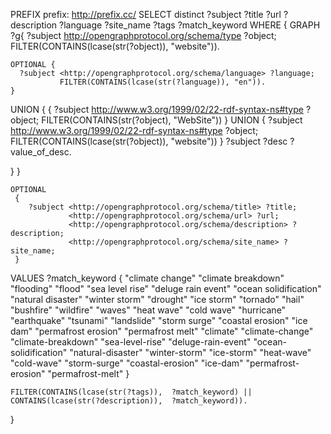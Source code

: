 PREFIX prefix: <http://prefix.cc/>
SELECT distinct ?subject ?title ?url ?description ?language ?site_name ?tags ?match_keyword
WHERE { 
   GRAPH ?g{
      ?subject <http://opengraphprotocol.org/schema/type> ?object;
               FILTER(CONTAINS(lcase(str(?object)), "website")).
    
    OPTIONAL {
      ?subject <http://opengraphprotocol.org/schema/language> ?language;
               FILTER(CONTAINS(lcase(str(?language)), "en")).
    }
  UNION
  {
    {
        ?subject <http://www.w3.org/1999/02/22-rdf-syntax-ns#type> ?object;
        FILTER(CONTAINS(str(?object), "WebSite")) 
    }
    UNION
    {
    	?subject <http://www.w3.org/1999/02/22-rdf-syntax-ns#type> ?object;
        FILTER(CONTAINS(lcase(str(?object)), "website"))
    }
    ?subject ?desc ?value_of_desc.
  
  }
  }

    OPTIONAL
     {
        ?subject <http://opengraphprotocol.org/schema/title> ?title;
                 <http://opengraphprotocol.org/schema/url> ?url;
                 <http://opengraphprotocol.org/schema/description> ?description;
                 <http://opengraphprotocol.org/schema/site_name> ?site_name;
     }
    
  VALUES ?match_keyword { "climate change" "climate breakdown" "flooding" "flood" "sea level rise" "deluge rain event" "ocean solidification" "natural disaster" "winter storm" "drought" "ice storm" "tornado" "hail" "bushfire" "wildfire" "waves" "heat wave" "cold wave" "hurricane" "earthquake" "tsunami" "landslide" "storm surge" "coastal erosion" "ice dam" "permafrost erosion" "permafrost melt" "climate" "climate-change" "climate-breakdown" "sea-level-rise" "deluge-rain-event" "ocean-solidification" "natural-disaster" "winter-storm" "ice-storm" "heat-wave" "cold-wave" "storm-surge" "coastal-erosion" "ice-dam" "permafrost-erosion" "permafrost-melt" }
    
    FILTER(CONTAINS(lcase(str(?tags)),  ?match_keyword) || CONTAINS(lcase(str(?description)),  ?match_keyword)).
}
